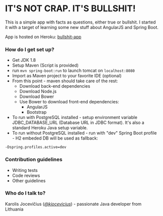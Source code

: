 # IT'S NOT CRAP. IT'S BULLSHIT! #

This is a simple app with facts as questions, either true or bullshit. 
I started it with a target of learning some new stuff about AngularJS and Spring Boot.

App is hosted on Heroku: [bullshit-app](https://bullshit-app.herokuapp.com/)

### How do I get set up? ###

* Get JDK 1.8
* Setup Maven (Script is provided)
* run ```mvn spring-boot:run``` to launch tomcat on ```localhost:8080```
* Import as Maven project to your favorite IDE (optional)
* From this point - maven should take care of the rest:
  * Download back-end dependencies
  * Download Node.js
  * Download Bower
  * Use Bower to download front-end dependencies:
    * AngularJS
    * Bootstrap
* To run with PostgreSQL installed - setup environment variable JDBC_DATABASE_URL (Database URL in JDBC format). It's also a standard Heroku Java setup variable.
* To run without PostgreSQL installed - run with "dev" Spring Boot profile - H2 embeded DB will be used as fallback:
```
-Dspring.profiles.active=dev
```

### Contribution guidelines ###

* Writing tests
* Code reviews
* Other guidelines

### Who do I talk to? ###

Karolis Jocevičius ([*@kjocevicius*](https://twitter.com/kjocevicius)) - passionate Java developer from Lithuania